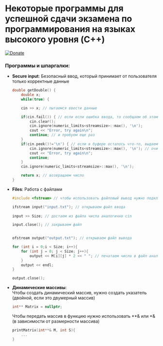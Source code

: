 # Некоторые программы для успешной сдачи экзамена по программирования на языках высокого уровня (C++)
[![Donate](https://static.goodgame.ru/files/logotypes/ch_123719_yM3Y.jpg "Пожертвования")](https://www.tinkoff.ru/collectmoney/crowd/nepakharev.aleksey1/yNycm59514/?short_link=1FPWhkyr38D&httpMethod=GET)
 ### Программы и шпаргалки:

* **Secure input**: Безопасный ввод, который принимает от пользователя только корректные данные

	```C++
	double getDouble() {
		double x;
		while(true) {
	
		cin >> x; // пытаемся ввести данные

		if(cin.fail()) { // если если ошибка ввода, то сообщаем об этом
			cin.clear();
			cin.ignore(numeric_limits<streamsize>::max(), '\n');
			cout << "Error, try again\n";
			continue; // и пробуем еще раз
		}
		if(cin.peek()!='\n') { // если в буфере осталось что-то, выдаем ошибку
			cin.ignore(numeric_limits<streamsize>::max(), '\n'); // очистка буфера
			cout << "Error, try again\n";
			continue;
		}
		cin.ignore(numeric_limits<streamsize>::max(), '\n');

		return x; // возвращаем число
    }

	```

* **Files**: Работа с файлами

	```C++
	#include <fstream> // чтобы использовать файловый вывод нужно подключить это

	ifstream input("input.txt"); // открываем файл ввода
		
    input >> Size; // достаем из файла числа аналогично cin

    input.close(); // закрываем файл
		
	```	
	
	```C++
    ofstream output("output.txt"); // открываем файл вывода
	
    for (int i = 0;i < Size; i++){
        for (int j = 0; j < Size; j++){
            output << M[i][j] * 2 << " "; // печатаем числа в файл аналогично cout
        }
        output << endl;
    }

    output.close();
	```
* **Динамические массивы**:   
	Чтобы создать динамический массив, нужно создать указатель (двойной, если это двумерный массив)
	```C++
	int** Matrix = nullptr;
	```
	Чтобы передать массив в функцию нужно использовать **& или *& (в зависимости от размерности массива)
	```C++
	printMatrix(int**& M, int S){
		...
	}
	```

